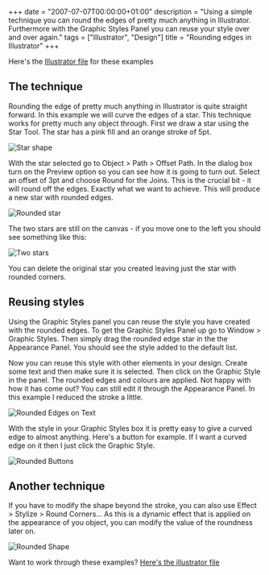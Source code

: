 +++
date = "2007-07-07T00:00:00+01:00"
description = "Using a simple technique you can round the edges of pretty much anything in Illustrator. Furthermore with the Graphic Styles Panel you can reuse your style over and over again."
tags = ["Illustrator", "Design"]
title = "Rounding edges in Illustrator"
+++

Here's the [Illustrator file][1] for these examples

## The technique

Rounding the edge of pretty much anything in Illustrator is quite straight
forward. In this example we will curve the edges of a star. This technique works
for pretty much any object through. First we draw a star using the Star Tool.
The star has a pink fill and an orange stroke of 5pt.

![Star shape][2]

With the star selected go to Object > Path > Offset Path. In the dialog box turn
on the Preview option so you can see how it is going to turn out. Select an
offset of 3pt and choose Round for the Joins. This is the crucial bit - it will
round off the edges. Exactly what we want to achieve. This will produce a new
star with rounded edges.

![Rounded star][3]

The two stars are still on the canvas - if you move one to the left you should
see something like this:

![Two stars][4]

You can delete the original star you created leaving just the star with rounded
corners.

## Reusing styles

Using the Graphic Styles panel you can reuse the style you have created with the
rounded edges. To get the Graphic Styles Panel up go to Window > Graphic Styles.
Then simply drag the rounded edge star in the the Appearance Panel. You should
see the style added to the default list.

Now you can reuse this style with other elements in your design. Create some
text and then make sure it is selected. Then click on the Graphic Style in the
panel. The rounded edges and colours are applied. Not happy with how it has come
out? You can still edit it through the Appearance Panel. In this example I
reduced the stroke a little.

![Rounded Edges on Text][5]

With the style in your Graphic Styles box it is pretty easy to give a curved
edge to almost anything. Here's a button for example. If I want a curved edge on
it then I just click the Graphic Style.

![Rounded Buttons][6]

## Another technique

If you have to modify the shape beyond the stroke, you can also use Effect >
Stylize > Round Corners… As this is a dynamic effect that is applied on the
appearance of you object, you can modify the value of the roundness later on.

![Rounded Shape][7]

Want to work through these examples? [Here's the illustrator file][1]

[1]: http://cdn.shapeshed.com/downloads/curved_edges.ai
[2]: /images/articles/star.webp
[3]: /images/articles/rounded_star.webp
[4]: /images/articles/two_stars.webp
[5]: /images/articles/text_curved.webp
[6]: /images/articles/curved_button.webp
[7]: /images/articles/round-shape-effect.webp
